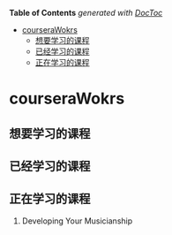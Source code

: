 <!-- START doctoc generated TOC please keep comment here to allow auto update -->
<!-- DON'T EDIT THIS SECTION, INSTEAD RE-RUN doctoc TO UPDATE -->
**Table of Contents**  *generated with [DocToc](https://github.com/thlorenz/doctoc)*

- [courseraWokrs](#courserawokrs)
  - [想要学习的课程](#%E6%83%B3%E8%A6%81%E5%AD%A6%E4%B9%A0%E7%9A%84%E8%AF%BE%E7%A8%8B)
  - [已经学习的课程](#%E5%B7%B2%E7%BB%8F%E5%AD%A6%E4%B9%A0%E7%9A%84%E8%AF%BE%E7%A8%8B)
  - [正在学习的课程](#%E6%AD%A3%E5%9C%A8%E5%AD%A6%E4%B9%A0%E7%9A%84%E8%AF%BE%E7%A8%8B)

<!-- END doctoc generated TOC please keep comment here to allow auto update -->

# courseraWokrs

## 想要学习的课程


## 已经学习的课程


## 正在学习的课程

1. Developing Your Musicianship
